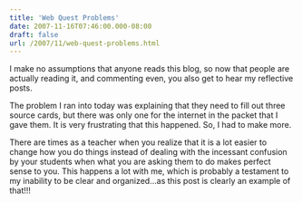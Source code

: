 ```yaml
---
title: 'Web Quest Problems'
date: 2007-11-16T07:46:00.000-08:00
draft: false
url: /2007/11/web-quest-problems.html
---
```


I make no assumptions that anyone reads this blog, so now that people are actually reading it, and commenting even, you also get to hear my reflective posts.  
  
The problem I ran into today was explaining that they need to fill out three source cards, but there was only one for the internet in the packet that I gave them. It is very frustrating that this happened. So, I had to make more.  
  
There are times as a teacher when you realize that it is a lot easier to change how you do things instead of dealing with the incessant confusion by your students when what you are asking them to do makes perfect sense to you. This happens a lot with me, which is probably a testament to my inability to be clear and organized...as this post is clearly an example of that!!!